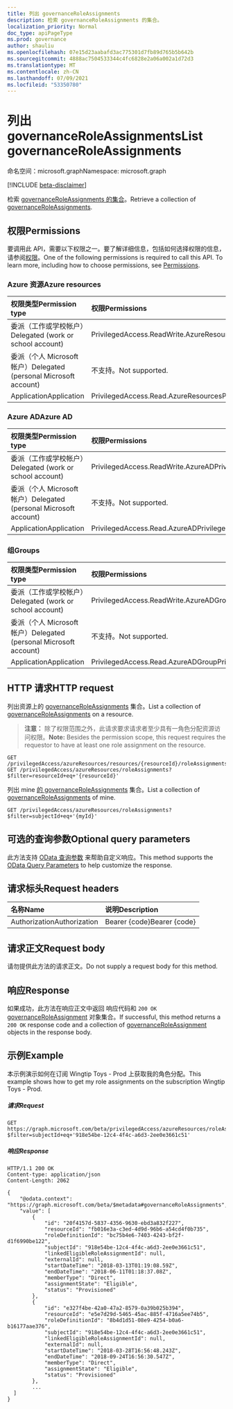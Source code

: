 ```yaml
---
title: 列出 governanceRoleAssignments
description: 检索 governanceRoleAssignments 的集合。
localization_priority: Normal
doc_type: apiPageType
ms.prod: governance
author: shauliu
ms.openlocfilehash: 07e15d23aabafd3ac775301d7fb89d765b5b642b
ms.sourcegitcommit: 4888ac7504533344c4fc6828e2a06a002a1d72d3
ms.translationtype: MT
ms.contentlocale: zh-CN
ms.lasthandoff: 07/09/2021
ms.locfileid: "53350780"
---
```

# <a name="list-governanceroleassignments"></a><span data-ttu-id="6f279-103">列出 governanceRoleAssignments</span><span class="sxs-lookup"><span data-stu-id="6f279-103">List governanceRoleAssignments</span></span>

<span data-ttu-id="6f279-104">命名空间：microsoft.graph</span><span class="sxs-lookup"><span data-stu-id="6f279-104">Namespace: microsoft.graph</span></span>

[!INCLUDE [beta-disclaimer](../../includes/beta-disclaimer.md)]

<span data-ttu-id="6f279-105">检索 [governanceRoleAssignments 的集合](../resources/governanceroleassignment.md)。</span><span class="sxs-lookup"><span data-stu-id="6f279-105">Retrieve a collection of [governanceRoleAssignments](../resources/governanceroleassignment.md).</span></span>

## <a name="permissions"></a><span data-ttu-id="6f279-106">权限</span><span class="sxs-lookup"><span data-stu-id="6f279-106">Permissions</span></span>
<span data-ttu-id="6f279-p101">要调用此 API，需要以下权限之一。要了解详细信息，包括如何选择权限的信息，请参阅[权限](/graph/permissions-reference#privileged-access-permissions)。</span><span class="sxs-lookup"><span data-stu-id="6f279-p101">One of the following permissions is required to call this API. To learn more, including how to choose permissions, see [Permissions](/graph/permissions-reference#privileged-access-permissions).</span></span>

### <a name="azure-resources"></a><span data-ttu-id="6f279-109">Azure 资源</span><span class="sxs-lookup"><span data-stu-id="6f279-109">Azure resources</span></span>

| <span data-ttu-id="6f279-110">权限类型</span><span class="sxs-lookup"><span data-stu-id="6f279-110">Permission type</span></span> | <span data-ttu-id="6f279-111">权限</span><span class="sxs-lookup"><span data-stu-id="6f279-111">Permissions</span></span> |
|:-------------- |:----------- |
| <span data-ttu-id="6f279-112">委派（工作或学校帐户）</span><span class="sxs-lookup"><span data-stu-id="6f279-112">Delegated (work or school account)</span></span> | <span data-ttu-id="6f279-113">PrivilegedAccess.ReadWrite.AzureResources</span><span class="sxs-lookup"><span data-stu-id="6f279-113">PrivilegedAccess.ReadWrite.AzureResources</span></span> |
| <span data-ttu-id="6f279-114">委派（个人 Microsoft 帐户）</span><span class="sxs-lookup"><span data-stu-id="6f279-114">Delegated (personal Microsoft account)</span></span> | <span data-ttu-id="6f279-115">不支持。</span><span class="sxs-lookup"><span data-stu-id="6f279-115">Not supported.</span></span> |
| <span data-ttu-id="6f279-116">Application</span><span class="sxs-lookup"><span data-stu-id="6f279-116">Application</span></span> | <span data-ttu-id="6f279-117">PrivilegedAccess.Read.AzureResources</span><span class="sxs-lookup"><span data-stu-id="6f279-117">PrivilegedAccess.Read.AzureResources</span></span> |

### <a name="azure-ad"></a><span data-ttu-id="6f279-118">Azure AD</span><span class="sxs-lookup"><span data-stu-id="6f279-118">Azure AD</span></span>

| <span data-ttu-id="6f279-119">权限类型</span><span class="sxs-lookup"><span data-stu-id="6f279-119">Permission type</span></span> | <span data-ttu-id="6f279-120">权限</span><span class="sxs-lookup"><span data-stu-id="6f279-120">Permissions</span></span> |
|:--------------- |:----------- |
| <span data-ttu-id="6f279-121">委派（工作或学校帐户）</span><span class="sxs-lookup"><span data-stu-id="6f279-121">Delegated (work or school account)</span></span> | <span data-ttu-id="6f279-122">PrivilegedAccess.ReadWrite.AzureAD</span><span class="sxs-lookup"><span data-stu-id="6f279-122">PrivilegedAccess.ReadWrite.AzureAD</span></span> |
| <span data-ttu-id="6f279-123">委派（个人 Microsoft 帐户）</span><span class="sxs-lookup"><span data-stu-id="6f279-123">Delegated (personal Microsoft account)</span></span> | <span data-ttu-id="6f279-124">不支持。</span><span class="sxs-lookup"><span data-stu-id="6f279-124">Not supported.</span></span> |
| <span data-ttu-id="6f279-125">Application</span><span class="sxs-lookup"><span data-stu-id="6f279-125">Application</span></span> | <span data-ttu-id="6f279-126">PrivilegedAccess.Read.AzureAD</span><span class="sxs-lookup"><span data-stu-id="6f279-126">PrivilegedAccess.Read.AzureAD</span></span> |

### <a name="groups"></a><span data-ttu-id="6f279-127">组</span><span class="sxs-lookup"><span data-stu-id="6f279-127">Groups</span></span>

|<span data-ttu-id="6f279-128">权限类型</span><span class="sxs-lookup"><span data-stu-id="6f279-128">Permission type</span></span> | <span data-ttu-id="6f279-129">权限</span><span class="sxs-lookup"><span data-stu-id="6f279-129">Permissions</span></span> |
|:-------------- |:----------- |
| <span data-ttu-id="6f279-130">委派（工作或学校帐户）</span><span class="sxs-lookup"><span data-stu-id="6f279-130">Delegated (work or school account)</span></span> | <span data-ttu-id="6f279-131">PrivilegedAccess.ReadWrite.AzureADGroup</span><span class="sxs-lookup"><span data-stu-id="6f279-131">PrivilegedAccess.ReadWrite.AzureADGroup</span></span> |
| <span data-ttu-id="6f279-132">委派（个人 Microsoft 帐户）</span><span class="sxs-lookup"><span data-stu-id="6f279-132">Delegated (personal Microsoft account)</span></span> | <span data-ttu-id="6f279-133">不支持。</span><span class="sxs-lookup"><span data-stu-id="6f279-133">Not supported.</span></span> |
| <span data-ttu-id="6f279-134">Application</span><span class="sxs-lookup"><span data-stu-id="6f279-134">Application</span></span> | <span data-ttu-id="6f279-135">PrivilegedAccess.Read.AzureADGroup</span><span class="sxs-lookup"><span data-stu-id="6f279-135">PrivilegedAccess.Read.AzureADGroup</span></span> |

## <a name="http-request"></a><span data-ttu-id="6f279-136">HTTP 请求</span><span class="sxs-lookup"><span data-stu-id="6f279-136">HTTP request</span></span>
<!-- { "blockType": "ignored" } -->

<span data-ttu-id="6f279-137">列出资源上的 [governanceRoleAssignments](../resources/governanceroleassignment.md) 集合。</span><span class="sxs-lookup"><span data-stu-id="6f279-137">List a collection of [governanceRoleAssignments](../resources/governanceroleassignment.md) on a resource.</span></span>

><span data-ttu-id="6f279-138">**注意：** 除了权限范围之外，此请求要求请求者至少具有一角色分配资源访问权限。</span><span class="sxs-lookup"><span data-stu-id="6f279-138">**Note:** Besides the permission scope, this request requires the requestor to have at least one role assignment on the resource.</span></span> 
```http
GET /privilegedAccess/azureResources/resources/{resourceId}/roleAssignments
GET /privilegedAccess/azureResources/roleAssignments?$filter=resourceId+eq+'{resourceId}'
```
<span data-ttu-id="6f279-139">列出 mine [的 governanceRoleAssignments](../resources/governanceroleassignment.md) 集合。</span><span class="sxs-lookup"><span data-stu-id="6f279-139">List a collection of [governanceRoleAssignments](../resources/governanceroleassignment.md) of mine.</span></span>
```http
GET /privilegedAccess/azureResources/roleAssignments?$filter=subjectId+eq+'{myId}'
```
## <a name="optional-query-parameters"></a><span data-ttu-id="6f279-140">可选的查询参数</span><span class="sxs-lookup"><span data-stu-id="6f279-140">Optional query parameters</span></span>
<span data-ttu-id="6f279-141">此方法支持 [OData 查询参数](/graph/query-parameters) 来帮助自定义响应。</span><span class="sxs-lookup"><span data-stu-id="6f279-141">This method supports the [OData Query Parameters](/graph/query-parameters) to help customize the response.</span></span>

## <a name="request-headers"></a><span data-ttu-id="6f279-142">请求标头</span><span class="sxs-lookup"><span data-stu-id="6f279-142">Request headers</span></span>
| <span data-ttu-id="6f279-143">名称</span><span class="sxs-lookup"><span data-stu-id="6f279-143">Name</span></span>      |<span data-ttu-id="6f279-144">说明</span><span class="sxs-lookup"><span data-stu-id="6f279-144">Description</span></span>|
|:----------|:----------|
| <span data-ttu-id="6f279-145">Authorization</span><span class="sxs-lookup"><span data-stu-id="6f279-145">Authorization</span></span>  | <span data-ttu-id="6f279-146">Bearer {code}</span><span class="sxs-lookup"><span data-stu-id="6f279-146">Bearer {code}</span></span>|

## <a name="request-body"></a><span data-ttu-id="6f279-147">请求正文</span><span class="sxs-lookup"><span data-stu-id="6f279-147">Request body</span></span>
<span data-ttu-id="6f279-148">请勿提供此方法的请求正文。</span><span class="sxs-lookup"><span data-stu-id="6f279-148">Do not supply a request body for this method.</span></span>

## <a name="response"></a><span data-ttu-id="6f279-149">响应</span><span class="sxs-lookup"><span data-stu-id="6f279-149">Response</span></span>
<span data-ttu-id="6f279-150">如果成功，此方法在响应正文中返回 响应代码和 `200 OK` [governanceRoleAssignment](../resources/governanceroleassignment.md) 对象集合。</span><span class="sxs-lookup"><span data-stu-id="6f279-150">If successful, this method returns a `200 OK` response code and a collection of [governanceRoleAssignment](../resources/governanceroleassignment.md) objects in the response body.</span></span>
## <a name="example"></a><span data-ttu-id="6f279-151">示例</span><span class="sxs-lookup"><span data-stu-id="6f279-151">Example</span></span>

<span data-ttu-id="6f279-152">本示例演示如何在订阅 Wingtip Toys - Prod 上获取我的角色分配。</span><span class="sxs-lookup"><span data-stu-id="6f279-152">This example shows how to get my role assignments on the subscription Wingtip Toys - Prod.</span></span>
<!-- {
  "blockType": "request",
  "name": "get_governanceroleassignments"
}-->
##### <a name="request"></a><span data-ttu-id="6f279-153">请求</span><span class="sxs-lookup"><span data-stu-id="6f279-153">Request</span></span>

```http
GET https://graph.microsoft.com/beta/privilegedAccess/azureResources/roleAssignments?$filter=subjectId+eq+'918e54be-12c4-4f4c-a6d3-2ee0e3661c51'
```
##### <a name="response"></a><span data-ttu-id="6f279-154">响应</span><span class="sxs-lookup"><span data-stu-id="6f279-154">Response</span></span>
<!-- {
  "blockType": "response",
  "truncated": true,
  "@odata.type": "microsoft.graph.governanceRoleAssignment",
  "isCollection": true
} -->
```http
HTTP/1.1 200 OK
Content-type: application/json
Content-Length: 2062

{
    "@odata.context": "https://graph.microsoft.com/beta/$metadata#governanceRoleAssignments",
    "value": [
        {
            "id": "20f4157d-5837-4356-9630-ebd3a832f227",
            "resourceId": "fb016e3a-c3ed-4d9d-96b6-a54cd4f0b735",
            "roleDefinitionId": "bc75b4e6-7403-4243-bf2f-d1f6990be122",
            "subjectId": "918e54be-12c4-4f4c-a6d3-2ee0e3661c51",
            "linkedEligibleRoleAssignmentId": null,
            "externalId": null,
            "startDateTime": "2018-03-13T01:19:08.59Z",
            "endDateTime": "2018-06-11T01:18:37.08Z",
            "memberType": "Direct",
            "assignmentState": "Eligible",
            "status": "Provisioned"
        },
        {
            "id": "e327f4be-42a0-47a2-8579-0a39b025b394",
            "resourceId": "e5e7d29d-5465-45ac-885f-4716a5ee74b5",
            "roleDefinitionId": "8b4d1d51-08e9-4254-b0a6-b16177aae376",
            "subjectId": "918e54be-12c4-4f4c-a6d3-2ee0e3661c51",
            "linkedEligibleRoleAssignmentId": null,
            "externalId": null,
            "startDateTime": "2018-03-28T16:56:48.243Z",
            "endDateTime": "2018-09-24T16:56:30.547Z",
            "memberType": "Direct",
            "assignmentState": "Eligible",
            "status": "Provisioned"
        },
        ...
  ]
}
```

<!-- uuid: 8fcb5dbc-d5aa-4681-8e31-b001d5168d79
2015-10-25 14:57:30 UTC -->
<!--
{
  "type": "#page.annotation",
  "description": "List roleAssignments",
  "keywords": "",
  "section": "documentation",
  "tocPath": "",
  "suppressions": []
}
-->


